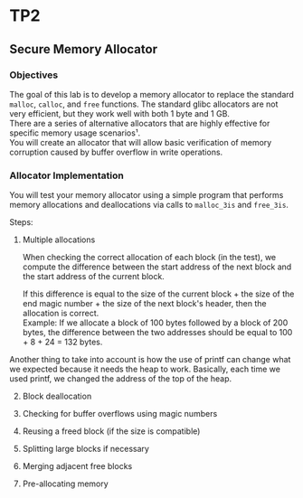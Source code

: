 # TP2
## Secure Memory Allocator

### Objectives
The goal of this lab is to develop a memory allocator to replace the standard `malloc`, `calloc`, and `free` functions. The standard glibc allocators are not very efficient, but they work well with both 1 byte and 1 GB.  
There are a series of alternative allocators that are highly effective for specific memory usage scenarios¹.  
You will create an allocator that will allow basic verification of memory corruption caused by buffer overflow in write operations.

### Allocator Implementation
You will test your memory allocator using a simple program that performs memory allocations and deallocations via calls to `malloc_3is` and `free_3is`.

Steps:
1. Multiple allocations


   When checking the correct allocation of each block (in the test), we compute the difference between the start address of the next block and the start address of the current block.  

   If this difference is equal to the size of the current block + the size of the end magic number + the size of the next block's header, then the allocation is correct.  
   Example: If we allocate a block of 100 bytes followed by a block of 200 bytes, the difference between the two addresses should be equal to 100 + 8 + 24 = 132 bytes.

Another thing to take into account is how the use of printf can change what we expected because it needs the heap to work. Basically, each time we used printf, we changed the address of the top of the heap.

2. Block deallocation



3. Checking for buffer overflows using magic numbers
4. Reusing a freed block (if the size is compatible)
5. Splitting large blocks if necessary
6. Merging adjacent free blocks
7. Pre-allocating memory
